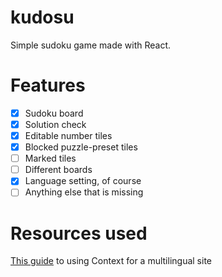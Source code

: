 # kudosu

Simple sudoku game made with React.

# Features

- [x] Sudoku board
- [x] Solution check
- [x] Editable number tiles
- [x] Blocked puzzle-preset tiles
- [ ] Marked tiles
- [ ] Different boards
- [x] Language setting, of course
- [ ] Anything else that is missing

# Resources used

[This guide](https://dev.to/halilcanozcelik/create-a-multi-language-website-with-react-context-api-4i27)
to using Context for a multilingual site
